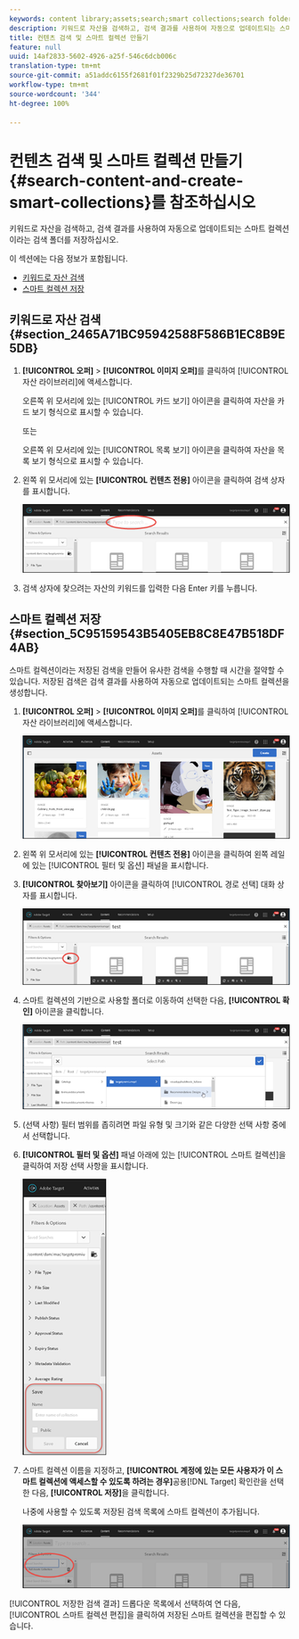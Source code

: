 ```yaml
---
keywords: content library;assets;search;smart collections;search folder;filter
description: 키워드로 자산을 검색하고, 검색 결과를 사용하여 자동으로 업데이트되는 스마트 컬렉션이라는 검색 폴더를 저장하십시오.
title: 컨텐츠 검색 및 스마트 컬렉션 만들기
feature: null
uuid: 14af2833-5602-4926-a25f-546c6dcb006c
translation-type: tm+mt
source-git-commit: a51addc6155f2681f01f2329b25d72327de36701
workflow-type: tm+mt
source-wordcount: '344'
ht-degree: 100%

---
```



# 컨텐츠 검색 및 스마트 컬렉션 만들기{#search-content-and-create-smart-collections}를 참조하십시오

키워드로 자산을 검색하고, 검색 결과를 사용하여 자동으로 업데이트되는 스마트 컬렉션이라는 검색 폴더를 저장하십시오.

이 섹션에는 다음 정보가 포함됩니다.

* [키워드로 자산 검색](../../c-experiences/c-manage-content/filter-and-search-content.md#section_2465A71BC95942588F586B1EC8B9E5DB)
* [스마트 컬렉션 저장](../../c-experiences/c-manage-content/filter-and-search-content.md#section_5C95159543B5405EB8C8E47B518DF4AB)

## 키워드로 자산 검색 {#section_2465A71BC95942588F586B1EC8B9E5DB}

1. **[!UICONTROL 오퍼]** > **[!UICONTROL 이미지 오퍼]**&#x200B;를 클릭하여 [!UICONTROL 자산 라이브러리]에 액세스합니다.

   오른쪽 위 모서리에 있는 [!UICONTROL 카드 보기] 아이콘을 클릭하여 자산을 카드 보기 형식으로 표시할 수 있습니다.

   또는

   오른쪽 위 모서리에 있는 [!UICONTROL 목록 보기] 아이콘을 클릭하여 자산을 목록 보기 형식으로 표시할 수 있습니다.

1. 왼쪽 위 모서리에 있는 **[!UICONTROL 컨텐츠 전용]** 아이콘을 클릭하여 검색 상자를 표시합니다.

   ![](assets/search_assets.png)

1. 검색 상자에 찾으려는 자산의 키워드를 입력한 다음 Enter 키를 누릅니다.

## 스마트 컬렉션 저장 {#section_5C95159543B5405EB8C8E47B518DF4AB}

스마트 컬렉션이라는 저장된 검색을 만들어 유사한 검색을 수행할 때 시간을 절약할 수 있습니다. 저장된 검색은 검색 결과를 사용하여 자동으로 업데이트되는 스마트 컬렉션을 생성합니다.

1. **[!UICONTROL 오퍼]** > **[!UICONTROL 이미지 오퍼]**&#x200B;를 클릭하여 [!UICONTROL 자산 라이브러리]에 액세스합니다.

   ![](assets/content.png)

1. 왼쪽 위 모서리에 있는 **[!UICONTROL 컨텐츠 전용]** 아이콘을 클릭하여 왼쪽 레일에 있는 [!UICONTROL 필터 및 옵션] 패널을 표시합니다.
1. **[!UICONTROL 찾아보기]** 아이콘을 클릭하여 [!UICONTROL 경로 선택] 대화 상자를 표시합니다.

   ![](assets/browse_folders.png)

1. 스마트 컬렉션의 기반으로 사용할 폴더로 이동하여 선택한 다음, **[!UICONTROL 확인]** 아이콘을 클릭합니다.

   ![](assets/browse_folders2.png)

1. (선택 사항) 필터 범위를 좁히려면 파일 유형 및 크기와 같은 다양한 선택 사항 중에서 선택합니다.
1. **[!UICONTROL 필터 및 옵션]** 패널 아래에 있는 [!UICONTROL 스마트 컬렉션]을 클릭하여 저장 선택 사항을 표시합니다.

   ![](assets/save_smart_collection_options.png)

1. 스마트 컬렉션 이름을 지정하고, **[!UICONTROL 계정에 있는 모든 사용자가 이 스마트 컬렉션에 액세스할 수 있도록 하려는 경우]**&#x200B;공용[!DNL Target] 확인란을 선택한 다음, **[!UICONTROL 저장]**&#x200B;을 클릭합니다.

   나중에 사용할 수 있도록 저장된 검색 목록에 스마트 컬렉션이 추가됩니다.

   ![](assets/saved_smart_collection.png)

[!UICONTROL 저장한 검색 결과] 드롭다운 목록에서 선택하여 연 다음, [!UICONTROL 스마트 컬렉션 편집]을 클릭하여 저장된 스마트 컬렉션을 편집할 수 있습니다.
